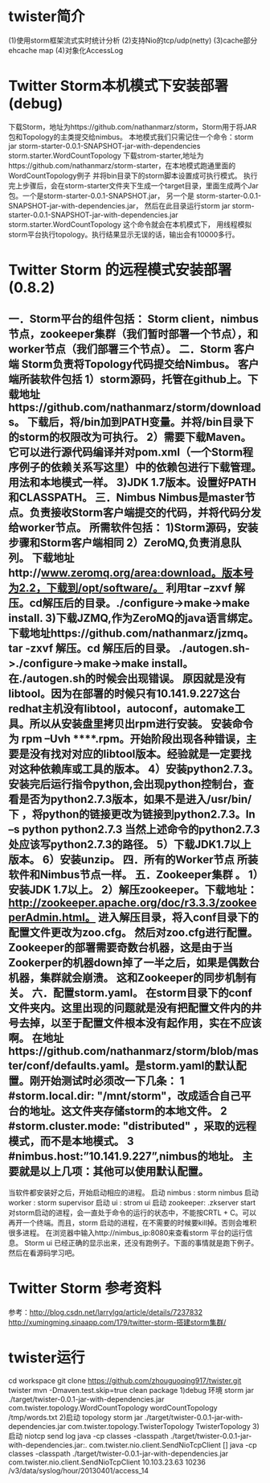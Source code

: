 twister简介
=============================================================================
(1)使用storm框架流式实时统计分析
(2)支持Nio的tcp/udp(netty)
(3)cache部分ehcache map
(4)对象化AccessLog

Twitter Storm本机模式下安装部署(debug)
=============================================================================
下载Storm，地址为https://github.com/nathanmarz/storm，Storm用于将JAR包和Topology的主类提交给nimbus。
本地模式我们只需记住一个命令：storm jar storm-starter-0.0.1-SNAPSHOT-jar-with-dependencies storm.starter.WordCountTopology
下载strom-starter,地址为https://github.com/nathanmarz/storm-starter，在本地模式跑通里面的WordCountTopology例子 并将bin目录下的storm脚本设置成可执行模式。
执行完上步骤后，会在storm-starter文件夹下生成一个target目录，里面生成两个Jar包。一个是storm-starter-0.0.1-SNAPSHOT.jar，
另一个是 storm-starter-0.0.1-SNAPSHOT-jar-with-dependencies.jar，
然后在此目录运行storm jar storm-starter-0.0.1-SNAPSHOT-jar-with-dependencies.jar storm.starter.WordCountTopology 这个命令就会在本机模式下，
用线程模拟storm平台执行topology。执行结果显示无误的话，输出会有10000多行。 

Twitter Storm 的远程模式安装部署(0.8.2)  
=============================================================================
一．Storm平台的组件包括： Storm client，nimbus节点，zookeeper集群（我们暂时部署一个节点），和worker节点（我们部署三个节点）。
二．Storm 客户端
   Storm负责将Topology代码提交给Nimbus。
   客户端所装软件包括
   1）storm源码，托管在github上。下载地址https://github.com/nathanmarz/storm/downloads。
    下载后，将/bin加到PATH变量。并将/bin目录下的storm的权限改为可执行。
   2）需要下载Maven。它可以进行源代码编译并对pom.xml（一个Storm程序例子的依赖关系写这里）中的依赖包进行下载管理。用法和本地模式一样。
   3)JDK 1.7版本。设置好PATH和CLASSPATH。
三．Nimbus
Nimbus是master节点。负责接收Storm客户端提交的代码，并将代码分发给worker节点。
   所需软件包括：
   1)Storm源码，安装步骤和Storm客户端相同
   2）ZeroMQ,负责消息队列。
   下载地址http://www.zeromq.org/area:download。版本号为2.2，下载到/opt/software/。
   利用tar –zxvf 解压。cd解压后的目录。./configure->make->make install.
   3)下载JZMQ,作为ZeroMQ的java语言绑定。
   下载地址https://github.com/nathanmarz/jzmq。 
   tar -zxvf 解压。cd 解压后的目录。
   ./autogen.sh->./configure->make->make install。在./autogen.sh的时候会出现错误。
    原因就是没有libtool。因为在部署的时候只有10.141.9.227这台redhat主机没有libtool，autoconf，automake工具。所以从安装盘里拷贝出rpm进行安装。
  安装命令为  rpm –Uvh ****.rpm。开始阶段出现各种错误，主要是没有找对对应的libtool版本。经验就是一定要找对这种依赖库或工具的版本。
  4）安装python2.7.3。
   安装完后运行指令python,会出现python控制台，查看是否为python2.7.3版本，如果不是进入/usr/bin/下
   ，将python的链接更改为链接到python2.7.3。ln –s  python python2.7.3
   当然上述命令的python2.7.3处应该写python2.7.3的路径。
   5）下载JDK1.7以上版本。
   6）安装unzip。
四．所有的Worker节点
   所装软件和Nimbus节点一样。
五．Zookeeper集群 。
   1）安装JDK 1.7以上。
   2）解压zookeeper。下载地址：http://zookeeper.apache.org/doc/r3.3.3/zookeeperAdmin.html。
   进入解压目录，将入conf目录下的配置文件更改为zoo.cfg。
   然后对zoo.cfg进行配置。Zookeeper的部署需要奇数台机器，这是由于当Zookerper的机器down掉了一半之后，如果是偶数台机器，集群就会崩溃。
   这和Zookeeper的同步机制有关。
六．配置storm.yaml。
   在storm目录下的conf文件夹内。这里出现的问题就是没有把配置文件内的井号去掉，以至于配置文件根本没有起作用，实在不应该啊。
   在地址https://github.com/nathanmarz/storm/blob/master/conf/defaults.yaml。是storm.yaml的默认配置。刚开始测试时必须改一下几条：
   1  #storm.local.dir: "/mnt/storm"，改成适合自己平台的地址。这文件夹存储storm的本地文件。
   2  #storm.cluster.mode: "distributed" ，采取的远程模式，而不是本地模式。
   3  #nimbus.host:”10.141.9.227”,nimbus的地址。
主要就是以上几项：其他可以使用默认配置。 
---------------------------------------------------------------------
当软件都安装好之后，开始启动相应的进程。
启动 nimbus   :  storm nimbus
启动 worker   :  storm supervisor
启动 ui       :  strom ui
启动 zookeeper:  .zkserver start
对storm启动的进程，会一直处于命令的运行的状态中，不能按CRTL + C。可以再开一个终端。而且，storm 启动的进程，在不需要的时候要kill掉。否则会堆积很多进程。
在浏览器中输入http://nimbus_ip:8080来查看storm 平台的运行信息。
Storm ui 已经正确的显示出来，还没有跑例子。下面的事情就是跑下例子。然后在看源码学习吧。

Twitter Storm 参考资料
=============================================================================
参考：http://blog.csdn.net/larrylgq/article/details/7237832
    http://xumingming.sinaapp.com/179/twitter-storm-搭建storm集群/
 
twister运行   
=============================================================================
cd workspace
git clone https://github.com/zhouguoqing917/twister.git twister
mvn -Dmaven.test.skip=true clean package
1)debug 环境
storm jar ./target/twister-0.0.1-jar-with-dependencies.jar com.twister.topology.WordCountTopology wordCountTopology /tmp/words.txt
2)启动 topology
storm jar ./target/twister-0.0.1-jar-with-dependencies.jar com.twister.topology.TwisterTopology TwisterTopology
3)启动 niotcp send log
java -cp classes -classpath ./target/twister-0.0.1-jar-with-dependencies.jar:. com.twister.nio.client.SendNioTcpClient  <host> <port> [<accessFile>]
java -cp classes -classpath ./target/twister-0.0.1-jar-with-dependencies.jar com.twister.nio.client.SendNioTcpClient 10.103.23.63 10236 /v3/data/syslog/hour/20130401/access_14
 